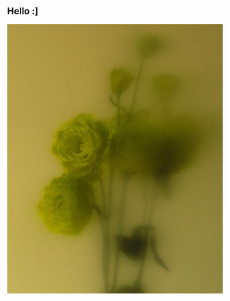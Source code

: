 ## Hello :] 
<img src="https://github.com/laevr/laevr/blob/main/7fc4e146-069c-413c-95e1-7cf8d1af37bd.jpg" alt="roses">

<!--
**laevr/laevr** is a ✨ _special_ ✨ repository because its `README.md` (this file) appears on your GitHub profile.

Here are some ideas to get you started:

- 🔭 I’m currently working on ...
- 🌱 I’m currently learning ...
- 👯 I’m looking to collaborate on ...
- 🤔 I’m looking for help with ...
- 💬 Ask me about ...
- 📫 How to reach me: ...
- 😄 Pronouns: ...
- ⚡ Fun fact: ...
-->
